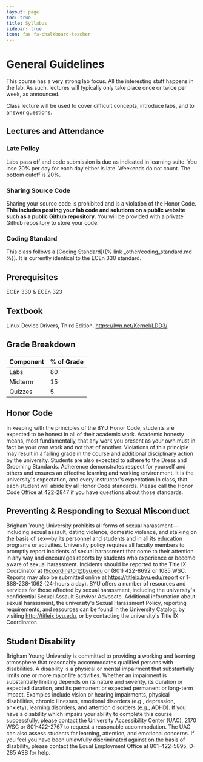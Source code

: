 ```yaml
---
layout: page
toc: true
title: Syllabus
sidebar: true
icon: fas fa-chalkboard-teacher
---
```




# General Guidelines
This course has a very strong lab focus. All the interesting stuff happens in the lab. As such, lectures will typically only take place once or twice per week, as announced.
<!-- Monday is the only day where attendance is mandatory. Other lectures will be announced as necessary during the semester.  -->
Class lecture will be used to cover difficult concepts, introduce labs, and to answer questions.

## Lectures and Attendance 

### Late Policy 
Labs pass off and code submission is due as indicated in learning suite. You lose 20% per day for each day either is late. Weekends do not count. The bottom cutoff is 20%.


### Sharing Source Code 
Sharing your source code  is prohibited and is a violation of the Honor Code.  **This includes posting your lab code and solutions on a public website such as a public Github repository.**  You will be provided with a private Github repository to store your code.


### Coding Standard 
This class follows a [Coding Standard]({% link _other/coding_standard.md %}).  It is currently identical to the ECEn 330 standard.


## Prerequisites

ECEn 330 & ECEn 323

## Textbook

Linux Device Drivers, Third Edition. <https://lwn.net/Kernel/LDD3/>


## Grade Breakdown

| Component                 | % of Grade    |
|---------------------------|---------------|
| Labs                      | 80            |
| Midterm                   | 15            |
| Quizzes                   | 5            |



## Honor Code
In keeping with the principles of the BYU Honor Code, students are expected to be honest in all of their academic work. Academic honesty means, most fundamentally, that any work you present as your own must in fact be your own work and not that of another. Violations of this principle may result in a failing grade in the course and additional disciplinary action by the university. Students are also expected to adhere to the Dress and Grooming Standards. Adherence demonstrates respect for yourself and others and ensures an effective learning and working environment. It is the university's expectation, and every instructor's expectation in class, that each student will abide by all Honor Code standards. Please call the Honor Code Office at 422-2847 if you have questions about those standards.

## Preventing & Responding to Sexual Misconduct
Brigham Young University prohibits all forms of sexual harassment—including sexual assault, dating violence, domestic violence, and stalking on the basis of sex—by its personnel and students and in all its education programs or activities. University policy requires all faculty members to promptly report incidents of sexual harassment that come to their attention in any way and encourages reports by students who experience or become aware of sexual harassment. Incidents should be reported to the Title IX Coordinator at t9coordinator@byu.edu or (801) 422-8692 or 1085 WSC. Reports may also be submitted online at https://titleix.byu.edu/report or 1-888-238-1062 (24-hours a day). BYU offers a number of resources and services for those affected by sexual harassment, including the university's confidential Sexual Assault Survivor Advocate. Additional information about sexual harassment, the university's Sexual Harassment Policy, reporting requirements, and resources can be found in the University Catalog, by visiting http://titleix.byu.edu, or by contacting the university's Title IX Coordinator.
 
## Student Disability
Brigham Young University is committed to providing a working and learning atmosphere that reasonably accommodates qualified persons with disabilities. A disability is a physical or mental impairment that substantially limits one or more major life activities. Whether an impairment is substantially limiting depends on its nature and severity, its duration or expected duration, and its permanent or expected permanent or long-term impact. Examples include vision or hearing impairments, physical disabilities, chronic illnesses, emotional disorders (e.g., depression, anxiety), learning disorders, and attention disorders (e.g., ADHD). If you have a disability which impairs your ability to complete this course successfully, please contact the University Accessibility Center (UAC), 2170 WSC or 801-422-2767 to request a reasonable accommodation. The UAC can also assess students for learning, attention, and emotional concerns. If you feel you have been unlawfully discriminated against on the basis of disability, please contact the Equal Employment Office at 801-422-5895, D-285 ASB for help.

